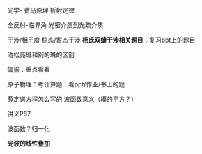 光学-
费马原理
折射定律

全反射-临界角
光密介质到光疏介质


干涉/相干度
稳态/暂态干涉
**杨氏双缝干涉相关题目**：复习ppt上的题目

泊松亮斑和别的斑的区别

偏振：重点看看

原子物理：考计算题：看ppt/作业/书上的题

薛定谔方程怎么写的
波函数意义（模的平方？）


讲义P67

波函数？归一化

**光波的线性叠加**
